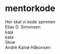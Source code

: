 # mentorkode
Her skal vi kode sammen
<br>
Elias D. Simonsen
<br>
kaja
<br>
kata
<br>
Stine
<br>
André Kalvø Håkonsen
